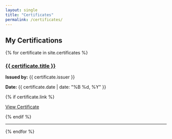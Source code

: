 ```yaml
---
layout: single
title: "Certificates"
permalink: /certificates/
---
```


<h2>My Certifications</h2>

{% for certificate in site.certificates %}
  <div class="certificate">
    <h3><a href="{{ certificate.url }}">{{ certificate.title }}</a></h3>
    <p><strong>Issued by:</strong> {{ certificate.issuer }}</p>
    <p><strong>Date:</strong> {{ certificate.date | date: "%B %d, %Y" }}</p>
    {% if certificate.link %}
      <p><a href="{{ certificate.link }}" target="_blank">View Certificate</a></p>
    {% endif %}
    <hr>
  </div>
{% endfor %}
